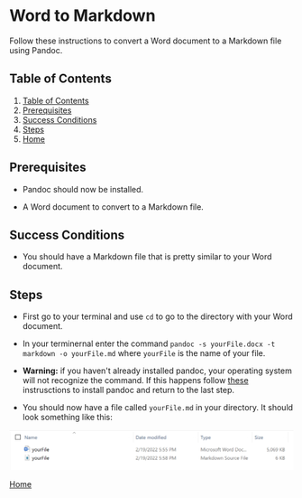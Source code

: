 # Word to Markdown

Follow these instructions to convert a Word document to a Markdown file using Pandoc.

## Table of Contents

1. [Table of Contents](#toc)
2. [Prerequisites](#prerequisites)
3. [Success Conditions](#success-conditions)
4. [Steps](#steps)
5. [Home](index.md)

## Prerequisites

- Pandoc should now be installed.

- A Word document to convert to a Markdown file.

## Success Conditions

- You should have a Markdown file that is pretty similar to your Word document.

## Steps

- First go to your terminal and use `cd` to go to the directory with your Word document.

- In your terminernal enter the command `pandoc -s yourFile.docx -t markdown -o yourFile.md` where `yourFile` is the name of your file.

- **Warning:** if you haven't already installed pandoc, your operating system will not recognize the command. If this happens follow [these](Download-and-Instillation.md) instrusctions to install pandoc and return to the last step.

- You should now have a file called `yourFile.md` in your directory. It should look something like this:

![Directory Image](/docs/yourFile.png)

[Home](index.md)